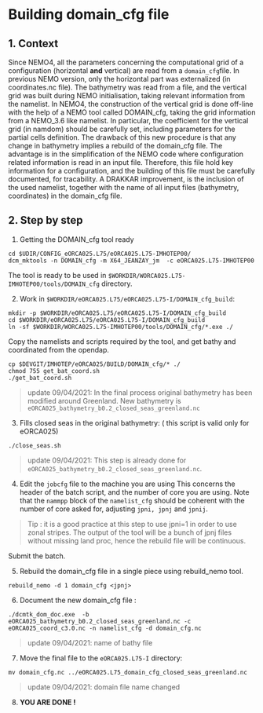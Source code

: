 # Building domain_cfg file
## 1. Context
Since NEMO4, all the parameters concerning the computational grid of a configuration (horizontal **and** vertical) are read from a `domain_cfg`file. In previous
NEMO version, only the horizontal part was externalized (in coordinates.nc file). The bathymetry was read from a file, and the vertical grid was built during
NEMO initialisation, taking relevant information from the namelist.  In NEMO4, the construction of the vertical grid is done off-line with the help of a NEMO tool
called DOMAIN_cfg, taking the grid information from a NEMO_3.6 like namelist. In particular, the coefficient for the vertical grid (in namdom) should be carefully set,
including parameters for the partial cells definition.  The drawback of this new procedure is that any change in bathymetry implies a rebuild of the domain_cfg file.
The advantage is in the simplification of the NEMO code where configuration related information is read in an input file.  Therefore, this file hold key information
for a configuration, and the building of this file must be carefully documented, for tracability.  A DRAKKAR improvement, is the inclusion of the used namelist, together with the name of all input files (bathymetry, coordinates) in the domain_cfg file.

## 2. Step by step
  1. Getting the DOMAIN_cfg tool ready

  ```
  cd $UDIR/CONFIG_eORCA025.L75/eORCA025.L75-IMHOTEP00/
  dcm_mktools -n DOMAIN_cfg -m X64_JEANZAY_jm  -c eORCA025.L75-IMHOTEP00
  ```
 
 The tool is ready to be used in `$WORKDIR/WORCA025.L75-IMHOTEP00/tools/DOMAIN_cfg` directory.
  
  2. Work in `$WORKDIR/eORCA025.L75/eORCA025.L75-I/DOMAIN_cfg_build`:

  ```
  mkdir -p $WORKDIR/eORCA025.L75/eORCA025.L75-I/DOMAIN_cfg_build
  cd $WORKDIR/eORCA025.L75/eORCA025.L75-I/DOMAIN_cfg_build
  ln -sf $WORKDIR/WORCA025.L75-IMHOTEP00/tools/DOMAIN_cfg/*.exe ./
  ```
   
  Copy the namelists and scripts required by the tool, and get bathy and coordinated from the opendap.

  ```
  cp $DEVGIT/IMHOTEP/eORCA025/BUILD/DOMAIN_cfg/* ./
  chmod 755 get_bat_coord.sh
  ./get_bat_coord.sh
  ```

> update 09/04/2021: In the final process original bathymetry has been modified around Greenland. New bathymetry is `eORCA025_bathymetry_b0.2_closed_seas_greenland.nc`

 3. Fills closed seas in the original bathymetry: ( this script is valid only for eORCA025)

   ```
   ./close_seas.sh 
   ```

> update 09/04/2021: This step is already done for `eORCA025_bathymetry_b0.2_closed_seas_greenland.nc`.

 4. Edit the `jobcfg` file to the machine you are using
  This concerns the header of the batch script, and the number of core you are using.
  Note that the `nammpp` block of the `namelist_cfg` should be coherent with the number of core asked for,
adjusting `jpni, jpnj` and `jpnij`.
> Tip : it is a good practice at this step to use jpni=1 in order to use zonal stripes. The output of the
> tool will be a bunch of jpnj files without missing land proc, hence the rebuild file will be continuous.  

   Submit the batch.  
    
 5. Rebuild the domain_cfg file in a single piece using rebuild_nemo tool.

   ```
   rebuild_nemo -d 1 domain_cfg <jpnj>
   ```

 6. Document the new domain_cfg file :

   ```
   ./dcmtk_dom_doc.exe  -b eORCA025_bathymetry_b0.2_closed_seas_greenland.nc -c eORCA025_coord_c3.0.nc -n namelist_cfg -d domain_cfg.nc
   ```

> update 09/04/2021: name of bathy file

 7. Move the final file to the `eORCA025.L75-I` directory:

   ```
   mv domain_cfg.nc ../eORCA025.L75_domain_cfg_closed_seas_greenland.nc
   ```

> update 09/04/2021: domain file name changed

 8. **YOU ARE DONE !**


